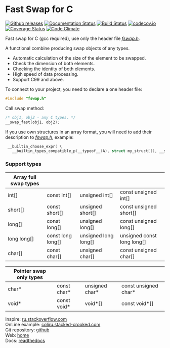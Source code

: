 # Fast Swap for C

[![Github releases](https://img.shields.io/github/downloads/PetersSharp/Fast-Swap-for-C/total.svg)](https://GitHub.com/PetersSharp/Fast-Swap-for-C/releases/)
[![Documentation Status](https://readthedocs.org/projects/fast-swap-for-c/badge/?version=latest)](https://fast-swap-for-c.readthedocs.io/en/latest/?badge=latest)
[![Build Status](https://travis-ci.org/PetersSharp/Fast-Swap-for-C.svg)](https://travis-ci.org/PetersSharp/Fast-Swap-for-C)
[![codecov.io](https://codecov.io/github/PetersSharp/Fast-Swap-for-C/coverage.svg?branch=master)](https://codecov.io/github/PetersSharp/Fast-Swap-for-C?branch=master)
[![Coverage Status](https://codeclimate.com/github/PetersSharp/Fast-Swap-for-C/badges/coverage.svg)](https://codeclimate.com/github/PetersSharp/Fast-Swap-for-C/coverage)
[![Code Climate](https://codeclimate.com/github/PetersSharp/Fast-Swap-for-C/badges/gpa.svg)](https://codeclimate.com/github/PetersSharp/Fast-Swap-for-C)

Fast swap for C (gcc required), use only the header file [_fswap.h_](https://github.com/PetersSharp/Fast-Swap-for-C/blob/master/fswap.h).

A functional combine producing swap objects of any types.
- Automatic calculation of the size of the element to be swapped.
- Check the dimension of both elements.
- Checking the identity of both elements.
- High speed of data processing.
- Support C99 and above.

To connect to your project, you need to declare a one header file:

```C
#include "fswap.h"
```

Call swap method:
```C
/* obj1, obj2 - any C types. */
__swap_fast(obj1, obj2);
```

If you use own structures in an array format, you will need to add their description to [_fswap.h_](
https://github.com/PetersSharp/Fast-Swap-for-C/blob/master/fswap.h), example:
```C
 __builtin_choose_expr( \
   __builtin_types_compatible_p(__typeof__(A), struct my_struct[]), __swap_p(A, B, sizeof(A), sizeof(B)), \
```

### Support types

| Array full swap types ||||
| ------------ | ------------ | ------------ | ------------ |
| int[] | const int[] | unsigned int[] | const unsigned int[] |
| short[] | const short[] | unsigned short[] | const unsigned short[] |
| long[] | const long[] | unsigned long[] | const unsigned long[] |
| long long[] | const long long[] | unsigned long long[] | unsigned const long long[] |
| char[] | const char[] | unsigned char[] | const unsigned char[] |

|  Pointer swap only types ||||
| ------------ | ------------ | ------------ | ------------ |
| char* | const char* | unsigned char* | const unsigned char* |
| void* | const void* | void*[] | const void*[] |



Inspire:        [ru.stackoverflow.com](https://ru.stackoverflow.com/questions/836089/%d0%9e%d0%b1%d0%bc%d0%b5%d0%bd-%d1%87%d0%b5%d1%80%d0%b5%d0%b7-%d1%83%d0%ba%d0%b0%d0%b7%d0%b0%d1%82%d0%b5%d0%bb%d0%b8/836167#836167)  
OnLine example: [coliru.stacked-crooked.com](http://coliru.stacked-crooked.com/a/be12a57be0162860)  
Git repository: [github](https://github.com/PetersSharp/Fast-Swap-for-C)  
Web:            [home](https://peterssharp.github.io/Fast-Swap-for-C/)   
Docs:           [readthedocs](https://fast-swap-for-c.readthedocs.io/en/latest/?badge=latest)

